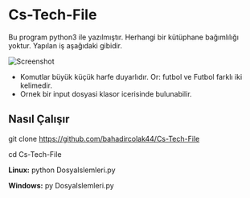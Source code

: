 # Cs-Tech-File

Bu program python3 ile yazılmıştır. Herhangi bir kütüphane bağımlılığı yoktur.
Yapılan iş aşağıdaki gibidir.

![Screenshot](https://i.imgur.com/a6SS0Js.png)

* Komutlar büyük küçük harfe duyarlıdır. Or: futbol ve Futbol farklı iki kelimedir.
* Ornek bir input dosyasi klasor icerisinde bulunabilir.

## **Nasıl Çalışır**
git clone https://github.com/bahadircolak44/Cs-Tech-File

cd Cs-Tech-File

**Linux:** python DosyaIslemleri.py
  
**Windows:** py DosyaIslemleri.py
